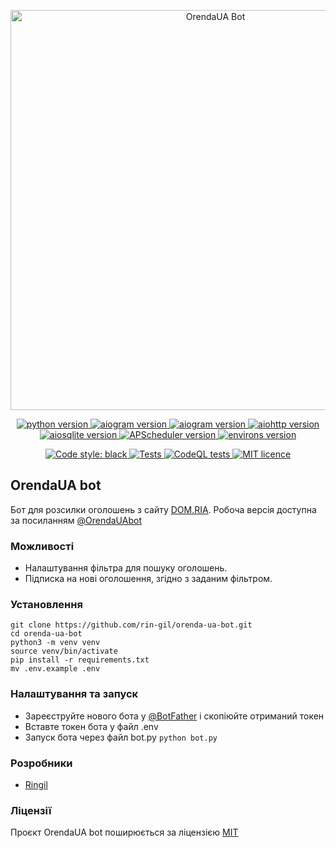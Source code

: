 <p align="center">
    <img src="https://repository-images.githubusercontent.com/559275297/4c8d91b7-c55c-4c70-8903-2f45ebcdab3f" alt="OrendaUA Bot" width="640">
</p>

<p align="center">
    <a href="https://www.python.org/downloads/release/python-3108/">
        <img src="https://img.shields.io/badge/python-v3.10-informational" alt="python version">
    </a>
    <a href="https://pypi.org/project/aiogram/2.25.1/">
        <img src="https://img.shields.io/badge/aiogram-v2.25.1-informational" alt="aiogram version">
    </a>
    <a href="https://pypi.org/project/aiogram-dialog/1.9.0/">
        <img src="https://img.shields.io/badge/aiogram_dialog-v1.9.0-informational" alt="aiogram version">
    </a>
    <a href="https://pypi.org/project/aiohttp/3.8.5/">
        <img src="https://img.shields.io/badge/aiohttp-v3.8.5-informational" alt="aiohttp version">
    </a>
    <a href="https://pypi.org/project/aiosqlite/0.18.0/">
        <img src="https://img.shields.io/badge/aiosqlite-v0.18.0-informational" alt="aiosqlite version">
    </a>
    <a href="https://pypi.org/project/APScheduler/3.10.1/">
        <img src="https://img.shields.io/badge/APScheduler-v3.10.1-informational" alt="APScheduler version">
    </a>
    <a href="https://pypi.org/project/environs/9.5.0/">
        <img src="https://img.shields.io/badge/environs-v9.5.0-informational" alt="environs version">
    </a>
</p>
<p align="center">
    <a href="https://github.com/psf/black">
        <img alt="Code style: black" src="https://img.shields.io/badge/code%20style-black-black.svg">
    </a>
    <a href="https://github.com/rin-gil/orenda-ua-bot/actions/workflows/tests.yml">
        <img src="https://github.com/rin-gil/orenda-ua-bot/actions/workflows/tests.yml/badge.svg" alt="Tests">
    </a>
    <a href="https://github.com/rin-gil/orenda-ua-bot/actions/workflows/codeql.yml">
        <img src="https://github.com/rin-gil/orenda-ua-bot/actions/workflows/codeql.yml/badge.svg" alt="CodeQL tests">
    </a>
    <a href="https://github.com/rin-gil/orenda-ua-bot/blob/master/LICENCE.md">
        <img src="https://img.shields.io/badge/licence-MIT-success" alt="MIT licence">
    </a>
</p>

## OrendaUA bot

Бот для розсилки оголошень з сайту [DOM.RIA](https://dom.ria.com/uk/).
Робоча версія доступна за посиланням [@OrendaUAbot](https://t.me/OrendaUAbot)

### Можливості

* Налаштування фільтра для пошуку оголошень.
* Підписка на нові оголошення, згідно з заданим фільтром.

### Установлення

```
git clone https://github.com/rin-gil/orenda-ua-bot.git
cd orenda-ua-bot
python3 -m venv venv
source venv/bin/activate
pip install -r requirements.txt
mv .env.example .env
```

### Налаштування та запуск

* Зареєструйте нового бота у [@BotFather](https://t.me/BotFather) і скопіюйте отриманий токен
* Вставте токен бота у файл .env
* Запуск бота через файл bot.py `python bot.py`

### Розробники

* [Ringil](https://github.com/rin-gil)

### Ліцензії

Проєкт OrendaUA bot поширюється за ліцензією [MIT](https://github.com/rin-gil/orenda-ua-bot/blob/master/LICENCE.md)
